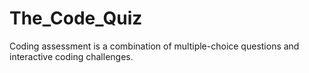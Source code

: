 # The_Code_Quiz
Coding assessment is a combination of multiple-choice questions and interactive coding challenges.
